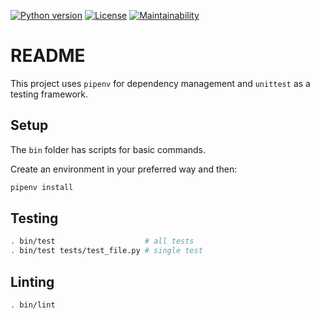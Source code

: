 [![Python version](https://badgen.net/badge/python/3.10/yellow)](Pipfile)
[![License](https://img.shields.io/github/license/octopusinvitro/bunny)](https://github.com/octopusinvitro/bunny/blob/main/LICENSE.md)
[![Maintainability](https://api.codeclimate.com/v1/badges/0252c4822ca6da42bc60/maintainability)](https://codeclimate.com/github/octopusinvitro/bunny/maintainability)


# README

This project uses `pipenv` for dependency management and `unittest` as a testing framework.


## Setup

The `bin` folder has scripts for basic commands.

Create an environment in your preferred way and then:

```sh
pipenv install
```


## Testing

```sh
. bin/test                    # all tests
. bin/test tests/test_file.py # single test
```


## Linting

```sh
. bin/lint
```
